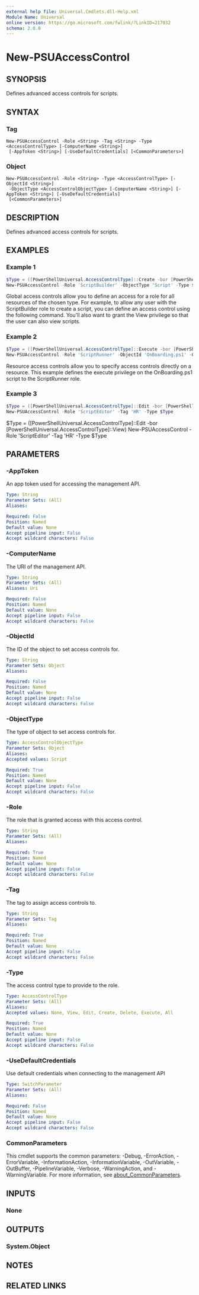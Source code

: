 ```yaml
---
external help file: Universal.Cmdlets.dll-Help.xml
Module Name: Universal
online version: https://go.microsoft.com/fwlink/?LinkID=217032
schema: 2.0.0
---
```


# New-PSUAccessControl

## SYNOPSIS
Defines advanced access controls for scripts.

## SYNTAX

### Tag
```
New-PSUAccessControl -Role <String> -Tag <String> -Type <AccessControlType> [-ComputerName <String>]
 [-AppToken <String>] [-UseDefaultCredentials] [<CommonParameters>]
```

### Object
```
New-PSUAccessControl -Role <String> -Type <AccessControlType> [-ObjectId <String>]
 -ObjectType <AccessControlObjectType> [-ComputerName <String>] [-AppToken <String>] [-UseDefaultCredentials]
 [<CommonParameters>]
```

## DESCRIPTION
Defines advanced access controls for scripts.

## EXAMPLES

### Example 1
```powershell
$Type = ([PowerShellUniversal.AccessControlType]::Create -bor [PowerShellUniversal.AccessControlType]::View)
New-PSUAccessControl -Role 'ScriptBuilder' -ObjectType 'Script' -Type $Type
```

Global access controls allow you to define an access for a role for all resources of the chosen type. 
For example, to allow any user with the ScriptBuilder role to create a script, you can define an access control using the following command. You'll also want to grant the View privilege so that the user can also view scripts. 

### Example 2
```powershell
$Type = ([PowerShellUniversal.AccessControlType]::Execute -bor [PowerShellUniversal.AccessControlType]::View)
New-PSUAccessControl -Role 'ScriptRunner' -ObjectId 'OnBoarding.ps1' -ObjectType 'Script' -Type $Type
```

Resource access controls allow you to specify access controls directly on a resource. 
This example defines the execute privilege on the OnBoarding.ps1 script to the ScriptRunner role. 

### Example 3
```powershell
$Type = ([PowerShellUniversal.AccessControlType]::Edit -bor [PowerShellUniversal.AccessControlType]::View)
New-PSUAccessControl -Role 'ScriptEditor' -Tag 'HR' -Type $Type
```

$Type = ([PowerShellUniversal.AccessControlType]::Edit -bor [PowerShellUniversal.AccessControlType]::View)
New-PSUAccessControl -Role 'ScriptEditor' -Tag 'HR' -Type $Type


## PARAMETERS

### -AppToken
An app token used for accessing the management API.

```yaml
Type: String
Parameter Sets: (All)
Aliases:

Required: False
Position: Named
Default value: None
Accept pipeline input: False
Accept wildcard characters: False
```

### -ComputerName
The URI of the management API.

```yaml
Type: String
Parameter Sets: (All)
Aliases: Uri

Required: False
Position: Named
Default value: None
Accept pipeline input: False
Accept wildcard characters: False
```

### -ObjectId
The ID of the object to set access controls for.

```yaml
Type: String
Parameter Sets: Object
Aliases:

Required: False
Position: Named
Default value: None
Accept pipeline input: False
Accept wildcard characters: False
```

### -ObjectType
The type of object to set access controls for.

```yaml
Type: AccessControlObjectType
Parameter Sets: Object
Aliases:
Accepted values: Script

Required: True
Position: Named
Default value: None
Accept pipeline input: False
Accept wildcard characters: False
```

### -Role
The role that is granted access with this access control.

```yaml
Type: String
Parameter Sets: (All)
Aliases:

Required: True
Position: Named
Default value: None
Accept pipeline input: False
Accept wildcard characters: False
```

### -Tag
The tag to assign access controls to.

```yaml
Type: String
Parameter Sets: Tag
Aliases:

Required: True
Position: Named
Default value: None
Accept pipeline input: False
Accept wildcard characters: False
```

### -Type
The access control type to provide to the role.

```yaml
Type: AccessControlType
Parameter Sets: (All)
Aliases:
Accepted values: None, View, Edit, Create, Delete, Execute, All

Required: True
Position: Named
Default value: None
Accept pipeline input: False
Accept wildcard characters: False
```

### -UseDefaultCredentials
Use default credentials when connecting to the management API

```yaml
Type: SwitchParameter
Parameter Sets: (All)
Aliases:

Required: False
Position: Named
Default value: None
Accept pipeline input: False
Accept wildcard characters: False
```

### CommonParameters
This cmdlet supports the common parameters: -Debug, -ErrorAction, -ErrorVariable, -InformationAction, -InformationVariable, -OutVariable, -OutBuffer, -PipelineVariable, -Verbose, -WarningAction, and -WarningVariable. For more information, see [about_CommonParameters](http://go.microsoft.com/fwlink/?LinkID=113216).

## INPUTS

### None

## OUTPUTS

### System.Object
## NOTES

## RELATED LINKS
